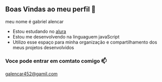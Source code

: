 ## Boas Vindas ao meu perfil 💙

meu nome é gabriel alencar
  - Estou estudando no [alura](https://www.alura.com.br)
- Estou me desenvolvendo na linguaguem javaScript
- Utilizo esse espaço para minha organização e compartilhamento dos meus projetos desenvolvidos

### Voce pode entrar em comtato comigo 📫

galencar452@gamil.com
